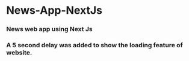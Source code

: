 # News-App-NextJs
### News web app using Next Js
### A 5 second delay was added to show the loading feature of website.
